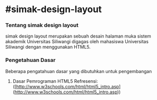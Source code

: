 #simak-design-layout
===================

### Tentang simak design layout

simak design layout merupakan sebuah desain halaman muka sistem akademik Universitas Siliwangi digagas oleh mahasiswa Universitas Siliwangi dengan menggunakan HTML5.


### Pengetahuan Dasar

Beberapa pengatahuan dasar yang dibutuhkan untuk pengembangan
1. Dasar Pemrograman HTML5 
   Refresensi: ([http://www.w3schools.com/html/html5_intro.asp] (http://www.w3schools.com/html/html5_intro.asp))
